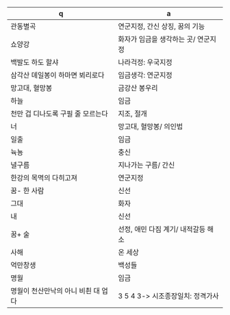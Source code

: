q | a
---|---
관동별곡		| 연군지정, 간신 상징, 꿈의 기능
쇼양강		| 화자가 임금을 생각하는 곳/ 연군지정
백발도 하도 할샤		| 나라걱정: 우국지정
삼각산 뎨일봉이 하마면 뵈리로다		| 임금생각: 연군지정
망고대, 혈망봉		| 금강산 봉우리
하늘		| 임금
천만 겁 디나도록 구필 줄 모르는다		| 지조, 절개
너		| 망고대, 혈망봉/ 의인법
일출		| 임금
뉵뇽		| 충신
녈구름		| 지나가는 구름/ 간신
한강의 목멱의 다히고져		| 연군지정
꿈- 한 사람		| 신선
그대		| 화자
내		| 신선
꿈+ 술		| 선정, 애민 다짐 계기/ 내적갈등 해소
사해		| 온 세상
억만창생		| 백성들
명월		| 임금
명월이 천산만낙의 아니 비쵠 대 업다		| 3 5 4 3-> 시조종장일치: 정격가사